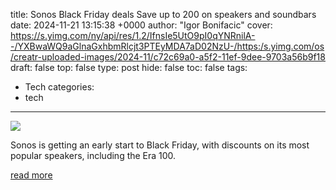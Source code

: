 title: Sonos Black Friday deals Save up to 200 on speakers and soundbars
date: 2024-11-21 13:15:38 +0000
author: "Igor Bonifacic"
cover: https://s.yimg.com/ny/api/res/1.2/IfnsIe5UtO9pI0qYNRnilA--/YXBwaWQ9aGlnaGxhbmRlcjt3PTEyMDA7aD02NzU-/https:/s.yimg.com/os/creatr-uploaded-images/2024-11/c72c69a0-a5f2-11ef-9dee-9703a56b9f18
draft: false
top: false
type: post
hide: false
toc: false
tags:
  - Tech
categories:
  - tech
---

![](https://s.yimg.com/ny/api/res/1.2/IfnsIe5UtO9pI0qYNRnilA--/YXBwaWQ9aGlnaGxhbmRlcjt3PTEyMDA7aD02NzU-/https:/s.yimg.com/os/creatr-uploaded-images/2024-11/c72c69a0-a5f2-11ef-9dee-9703a56b9f18)

Sonos is getting an early start to Black Friday, with discounts on its most popular speakers, including the Era 100.

[read more](https://www.engadget.com/deals/sonos-black-friday-deals-save-up-to-200-on-speakers-and-soundbars-130038835.html)
